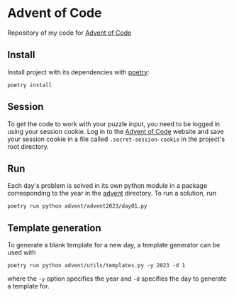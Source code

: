 # Advent of Code

Repository of my code for [Advent of Code](https://adventofcode.com/)

## Install

Install project with its dependencies with [poetry](https://python-poetry.org/):

```console
poetry install
```

## Session

To get the code to work with your puzzle input, you need to be logged in using your session cookie. Log in to the [Advent of Code](https://adventofcode.com/) website and save your session cookie in a file called `.secret-session-cookie` in the project's root directory.

## Run

Each day's problem is solved in its own python module in a package corresponding to the year in the [advent](./advent/) directory. To run a solution, run

```console
poetry run python advent/advent2023/day01.py
```

## Template generation

To generate a blank template for a new day, a template generator can be used with

```console
poetry run python advent/utils/templates.py -y 2023 -d 1
```

where the `-y` option specifies the year and `-d` specifies the day to generate a template for.
